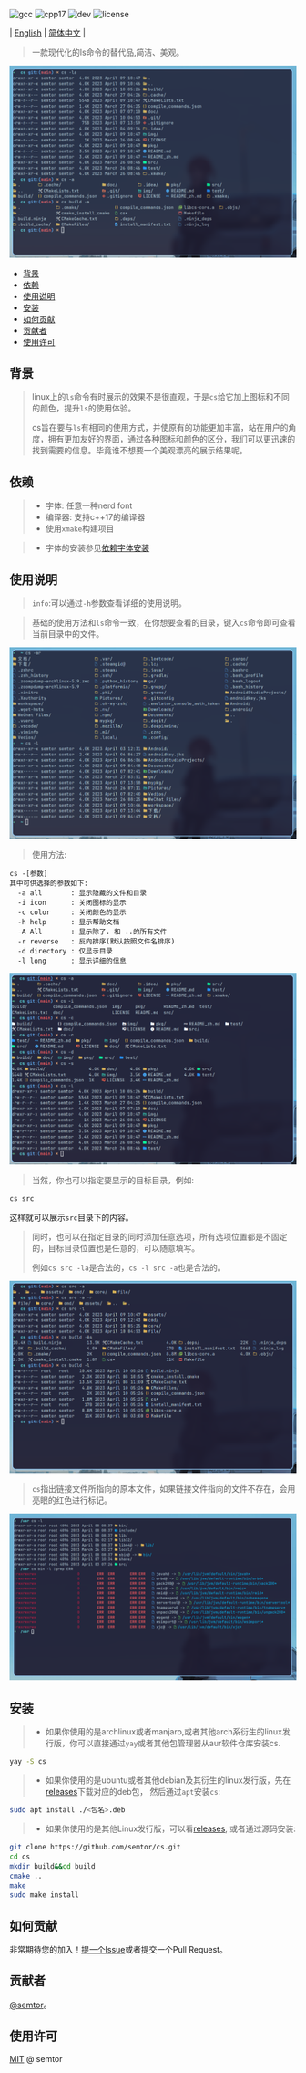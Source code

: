 <!-- <div align=center> -->
<!--   <img src="img/logo.png" alt="logo"> -->
<!-- </div> -->

![gcc](https://img.shields.io/badge/gcc-12.2-green)
![cpp17](https://img.shields.io/badge/standrd-cpp17-blue)
![dev](https://img.shields.io/badge/PRs-welcome-yellow)
![license](https://img.shields.io/badge/license-MIT-red)

| [English](README.md) | [简体中文](README_zh.md) |
> 一款现代化的ls命令的替代品,简洁、美观。


![preview](img/3.png)

- [背景](#背景)
- [依赖](#依赖)
- [使用说明](#使用说明)
- [安装](#安装)
- [如何贡献](#如何贡献)
- [贡献者](#贡献者)
- [使用许可](#使用许可)

## 背景
>linux上的`ls`命令有时展示的效果不是很直观，于是`cs`给它加上图标和不同的颜色，提升`ls`的使用体验。
>
>cs旨在要与`ls`有相同的使用方式，并使原有的功能更加丰富，站在用户的角度，拥有更加友好的界面，通过各种图标和颜色的区分，我们可以更迅速的找到需要的信息。毕竟谁不想要一个美观漂亮的展示结果呢。

## 依赖
> - 字体: 任意一种nerd font
> - 编译器: 支持c++17的编译器
> - 使用`xmake`构建项目


> - 字体的安装参见[依赖字体安装](doc/font_install_zh.md)


##  使用说明

> `info`:可以通过`-h`参数查看详细的使用说明。

> 基础的使用方法和`ls`命令一致，在你想要查看的目录，键入`cs`命令即可查看当前目录中的文件。

![1](img/1.png)

> 使用方法:

```
cs -[参数]
其中可供选择的参数如下:
  -a all       : 显示隐藏的文件和目录
  -i icon      : 关闭图标的显示
  -c color     : 关闭颜色的显示
  -h help      : 显示帮助文档
  -A All       : 显示除了. 和 ..的所有文件
  -r reverse   : 反向排序(默认按照文件名排序)
  -d directory : 仅显示目录
  -l long      : 显示详细的信息
```
![cs_l](img/aicrdl.png)

> 当然，你也可以指定要显示的目标目录，例如:

```sh
cs src
```

这样就可以展示`src`目录下的内容。

> 同时，也可以在指定目录的同时添加任意选项，所有选项位置都是不固定的，目标目录位置也是任意的，可以随意填写。
>
> 例如`cs src -la`是合法的，`cs -l src -a`也是合法的。

![cs_src](img/cssrc.png)

> `cs`指出链接文件所指向的原本文件，如果链接文件指向的文件不存在，会用亮眼的红色进行标记。

![symlink](img/symlink.png)
## 安装
> - 如果你使用的是archlinux或者manjaro,或者其他arch系衍生的linux发行版，你可以直接通过`yay`或者其他包管理器从aur软件仓库安装cs.

```sh
yay -S cs
```
> - 如果你使用的是ubuntu或者其他debian及其衍生的linux发行版，先在[releases](https://github.com/semtor/cs/releases)下载对应的deb包，
然后通过`apt`安装`cs`:
```sh
sudo apt install ./<包名>.deb
```
> - 如果你使用的是其他Linux发行版，可以看[releases](https://github.com/semtor/cs/releases), 或者通过源码安装:

```sh
git clone https://github.com/semtor/cs.git
cd cs
mkdir build&&cd build
cmake ..
make
sudo make install
```

## 如何贡献

非常期待您的加入！[提一个Issue](https://github.com/semtor/cs/issues/new)或者提交一个Pull Request。

## 贡献者
[@semtor](https://github.com/semtor)。

## 使用许可
[MIT](LICENSE) @ semtor
